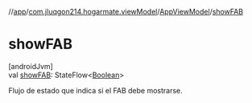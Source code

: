//[app](../../../index.md)/[com.jluqgon214.hogarmate.viewModel](../index.md)/[AppViewModel](index.md)/[showFAB](show-f-a-b.md)

# showFAB

[androidJvm]\
val [showFAB](show-f-a-b.md): StateFlow&lt;[Boolean](https://kotlinlang.org/api/latest/jvm/stdlib/kotlin-stdlib/kotlin/-boolean/index.html)&gt;

Flujo de estado que indica si el FAB debe mostrarse.
